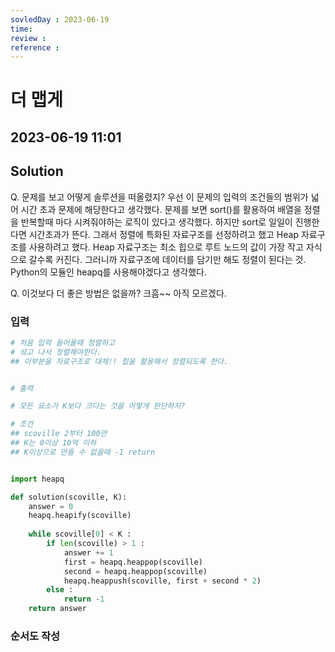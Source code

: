 ```yaml
---
sovledDay : 2023-06-19
time: 
review : 
reference : 
---
```


# 더 맵게
## 2023-06-19 11:01 


## Solution
Q. 문제를 보고 어떻게 솔루션을 떠올렸지? 
우선 이 문제의 입력의 조건들의 범위가 넓어 시간 초과 문제에 해당한다고 생각했다. 문제를 보면 sort()를 활용하여 배열을 정렬을 반복할때 마다 시켜줘야하는 로직이 있다고 생각했다. 하지만 sort로 일일이 진행한다면 시간초과가 뜬다. 그래서 정렬에 특화된 자료구조를 선정하려고 했고 Heap 자료구조를 사용하려고 했다. Heap 자료구조는 최소 힙으로 루트 노드의 값이 가장 작고 자식으로 갈수록 커진다. 그러니까 자료구조에 데이터를 담기만 해도 정렬이 된다는 것. Python의 모듈인 heapq를 사용해야겠다고 생각했다. 

Q. 이것보다 더 좋은 방법은 없을까? 
크흠~~ 아직 모르겠다. 


### 입력
```python
# 처음 입력 들어올때 정렬하고 
# 섞고 나서 정렬해야한다.  
## 이부분을 자료구조로 대체!! 힙을 활용해서 정렬되도록 한다.


# 출력 

# 모든 요소가 K보다 크다는 것을 어떻게 판단하지? 

# 조건
## scoville 2부터 100만
## K는 0이상 10억 이하 
## K이상으로 만들 수 없을때 -1 return


import heapq

def solution(scoville, K):    
    answer = 0
    heapq.heapify(scoville)
    
    while scoville[0] < K :
        if len(scoville) > 1 :
            answer += 1
            first = heapq.heappop(scoville)
            second = heapq.heappop(scoville)
            heapq.heappush(scoville, first + second * 2)
        else :
            return -1
    return answer
```


### 순서도 작성

### 